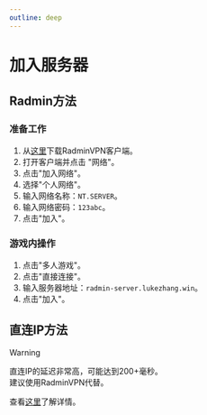 ```yaml
---
outline: deep
---
```


# 加入服务器

## Radmin方法

### 准备工作
1. 从[这里](/zh/get-radmin)下载RadminVPN客户端。
2. 打开客户端并点击 "网络"。
3. 点击"加入网络"。
4. 选择"个人网络"。
5. 输入网络名称：`NT.SERVER`。
6. 输入网络密码：`123abc`。
7. 点击"加入"。

### 游戏内操作
1. 点击"多人游戏"。
2. 点击"直接连接"。
3. 输入服务器地址：`radmin-server.lukezhang.win`。
4. 点击"加入"。

## 直连IP方法

> [!WARNING]
> 直连IP的延迟非常高，可能达到200+毫秒。  
> 建议使用RadminVPN代替。  

查看[这里](/zh/direct-ip)了解详情。
